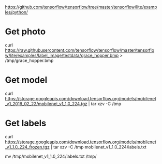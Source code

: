 

https://github.com/tensorflow/tensorflow/tree/master/tensorflow/lite/examples/python/


# Get photo
curl https://raw.githubusercontent.com/tensorflow/tensorflow/master/tensorflow/lite/examples/label_image/testdata/grace_hopper.bmp > /tmp/grace_hopper.bmp
# Get model
curl https://storage.googleapis.com/download.tensorflow.org/models/mobilenet_v1_2018_02_22/mobilenet_v1_1.0_224.tgz | tar xzv -C /tmp
# Get labels
curl https://storage.googleapis.com/download.tensorflow.org/models/mobilenet_v1_1.0_224_frozen.tgz  | tar xzv -C /tmp  mobilenet_v1_1.0_224/labels.txt

mv /tmp/mobilenet_v1_1.0_224/labels.txt /tmp/

